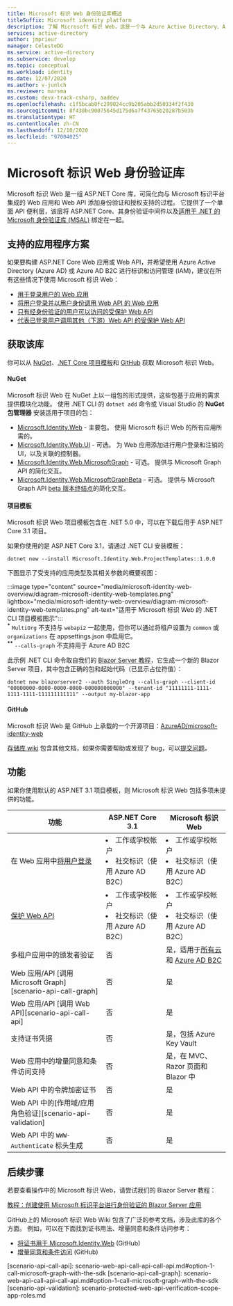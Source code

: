 ```yaml
---
title: Microsoft 标识 Web 身份验证库概述
titleSuffix: Microsoft identity platform
description: 了解 Microsoft 标识 Web，这是一个与 Azure Active Directory、Azure AD B2C 和 Microsoft Graph 以及其他 Web API 集成的适用于 ASP.NET Core 应用程序的身份验证和授权库。
services: active-directory
author: jmprieur
manager: CelesteDG
ms.service: active-directory
ms.subservice: develop
ms.topic: conceptual
ms.workload: identity
ms.date: 12/07/2020
ms.author: v-junlch
ms.reviewer: marsma
ms.custom: devx-track-csharp, aaddev
ms.openlocfilehash: c1f5bcab0fc299024cc9b205abb2d50334f2f430
ms.sourcegitcommit: 8f438bc90075645d175d6a7f43765b20287b503b
ms.translationtype: HT
ms.contentlocale: zh-CN
ms.lasthandoff: 12/10/2020
ms.locfileid: "97004025"
---
```

# <a name="microsoft-identity-web-authentication-library"></a>Microsoft 标识 Web 身份验证库

Microsoft 标识 Web 是一组 ASP.NET Core 库，可简化向与 Microsoft 标识平台集成的 Web 应用和 Web API 添加身份验证和授权支持的过程。 它提供了一个单面 API 便利层，该层将 ASP.NET Core、其身份验证中间件以及[适用于 .NET 的 Microsoft 身份验证库 (MSAL)](https://github.com/azuread/microsoft-authentication-library-for-dotnet) 绑定在一起。

## <a name="supported-application-scenarios"></a>支持的应用程序方案

如果要构建 ASP.NET Core Web 应用或 Web API，并希望使用 Azure Active Directory (Azure AD) 或 Azure AD B2C 进行标识和访问管理 (IAM)，建议在所有这些情况下使用 Microsoft 标识 Web：

- [用于登录用户的 Web 应用](scenario-web-app-sign-user-overview.md)
- [将用户登录并以用户身份调用 Web API 的 Web 应用](scenario-web-app-call-api-overview.md)
- [只有经身份验证的用户可以访问的受保护 Web API](scenario-protected-web-api-overview.md)
- [代表已登录用户调用其他（下游）Web API 的受保护 Web API](scenario-web-api-call-api-overview.md)

## <a name="get-the-library"></a>获取该库

你可以从 [NuGet](#nuget)、[.NET Core 项目模板](#project-templates)和 [GitHub](#github) 获取 Microsoft 标识 Web。

#### <a name="nuget"></a>NuGet

Microsoft 标识 Web 在 NuGet 上以一组包的形式提供，这些包基于应用的需求提供模块化功能。 使用 .NET CLI 的 `dotnet add` 命令或 Visual Studio 的 **NuGet 包管理器** 安装适用于项目的包：

- [Microsoft.Identity.Web](https://www.nuget.org/packages/Microsoft.Identity.Web) - 主要包。 使用 Microsoft 标识 Web 的所有应用所需的。
- [Microsoft.Identity.Web.UI](https://www.nuget.org/packages/Microsoft.Identity.Web.UI) - 可选。 为 Web 应用添加进行用户登录和注销的 UI，以及关联的控制器。
- [Microsoft.Identity.Web.MicrosoftGraph](https://www.nuget.org/packages/Microsoft.Identity.Web.MicrosoftGraph) - 可选。 提供与 Microsoft Graph API 的简化交互。
- [Microsoft.Identity.Web.MicrosoftGraphBeta](https://www.nuget.org/packages/Microsoft.Identity.Web.MicrosoftGraphBeta) - 可选。 提供与 Microsoft Graph API [beta 版本终结点](https://docs.microsoft.com/graph/api/overview?view=graph-rest-beta&preserve-view=true)的简化交互。

#### <a name="project-templates"></a>项目模板

Microsoft 标识 Web 项目模板包含在 .NET 5.0 中，可以在下载后用于 ASP.NET Core 3.1 项目。

如果你使用的是 ASP.NET Core 3.1，请通过 .NET CLI 安装模板：

```dotnetcli
dotnet new --install Microsoft.Identity.Web.ProjectTemplates::1.0.0
```

下图显示了受支持的应用类型及其相关参数的概要视图：

:::image type="content" source="media/microsoft-identity-web-overview/diagram-microsoft-identity-web-templates.png" lightbox="media/microsoft-identity-web-overview/diagram-microsoft-identity-web-templates.png" alt-text="适用于 Microsoft 标识 Web 的 .NET CLI 项目模板图示":::
<br /><sup><b>*</b></sup> `MultiOrg` 不支持与 `webapi2` 一起使用，但你可以通过将租户设置为 `common` 或 `organizations` 在 appsettings.json 中启用它。
<br /><sup><b>**</b></sup> `--calls-graph` 不支持用于 Azure AD B2C

此示例 .NET CLI 命令取自我们的 [Blazor Server 教程](tutorial-blazor-server.md)，它生成一个新的 Blazor Server 项目，其中包含正确的包和起始代码（已显示占位符值）：

```dotnetcli
dotnet new blazorserver2 --auth SingleOrg --calls-graph --client-id "00000000-0000-0000-0000-000000000000" --tenant-id "11111111-1111-1111-1111-111111111111" --output my-blazor-app
```

#### <a name="github"></a>GitHub

Microsoft 标识 Web 是 GitHub 上承载的一个开源项目：<a href="https://github.com/AzureAD/microsoft-identity-web" target="_blank">AzureAD/microsoft-identity-web<span class="docon docon-navigate-external x-hidden-focus"></span></a>

[存储库 wiki](https://github.com/AzureAD/microsoft-identity-web/wiki) 包含其他文档，如果你需要帮助或发现了 bug，可以[提交问题](https://github.com/AzureAD/microsoft-identity-web/issues)。

## <a name="features"></a>功能

如果你使用默认的 ASP.NET 3.1 项目模板，则 Microsoft 标识 Web 包括多项未提供的功能。

| 功能                                                                                  | ASP.NET Core 3.1                                                     | Microsoft 标识 Web                                                                                  |
|------------------------------------------------------------------------------------------|----------------------------------------------------------------------|---------------------------------------------------------------------------------------------------------|
| 在 Web 应用中[将用户登录](scenario-web-app-sign-user-app-configuration.md)             | <li>工作或学校帐户<li>社交标识（使用 Azure AD B2C） | <li>工作或学校帐户<li>社交标识（使用 Azure AD B2C）     |
| [保护 Web API](scenario-protected-web-api-app-configuration.md#microsoftidentityweb) | <li>工作或学校帐户<li>社交标识（使用 Azure AD B2C） | <li>工作或学校帐户<li>社交标识（使用 Azure AD B2C）     |
| 多租户应用中的颁发者验证                                                   | 否                                                                   | 是，适用于[所有云](authentication-national-cloud.md)和 [Azure AD B2C](../../active-directory-b2c/index.yml) |
| Web 应用/API [调用 Microsoft Graph][scenario-api-call-graph]                             | 否                                                                   | 是                                                                                                     |
| Web 应用/API [调用 Web API][scenario-api-call-api]                                       | 否                                                                   | 是                                                                                                     |
| 支持证书凭据                                                         | 否                                                                   | 是，包括 Azure Key Vault                                                                          |
| Web 应用中的增量同意和条件访问支持                           | 否                                                                   | 是，在 MVC、Razor 页面和 Blazor 中                                                                    |
| Web API 中的令牌加密证书                                                | 否                                                                   | 是                                                                                                     |
| Web API 中的[作用域/应用角色验证][scenario-api-validation]                        | 否                                                                   | 是                                                                                                     |
| Web API 中的 `WWW-Authenticate` 标头生成                                         | 否                                                                   | 是                                                                                                     |

## <a name="next-steps"></a>后续步骤

若要查看操作中的 Microsoft 标识 Web，请尝试我们的 Blazor Server 教程：

[教程：创建使用 Microsoft 标识平台进行身份验证的 Blazor Server 应用](tutorial-blazor-server.md)

GitHub上的 Microsoft 标识 Web Wiki 包含了广泛的参考文档，涉及此库的各个方面。 例如，可以在下面找到证书用法、增量同意和条件访问参考：

- <a href="https://github.com/AzureAD/microsoft-identity-web/wiki/Using-certificates" target="_blank">将证书用于 Microsoft.Identity.Web<span class="docon docon-navigate-external x-hidden-focus"></span></a> (GitHub)
- <a href="https://github.com/AzureAD/microsoft-identity-web/wiki/Managing-incremental-consent-and-conditional-access" target="_blank">增量同意和条件访问<span class="docon docon-navigate-external x-hidden-focus"></span></a> (GitHub)

<!-- LINKS -->
<!--  [miw-certs]: microsoft-identity-web-certificates.md  -->
<!--  [miw-certs-decrypt]: microsoft-identity-web-certificates.md#decryption-certificates  -->
<!--  [miw-inc-consent-ca-header]: microsoft-identity-web-consent-conditional-access.md#handling-incremental-consent-or-conditional-access-in-web-apis  -->
<!--  [miw-inc-consent-ca]: microsoft-identity-web-consent-conditional-access.md  -->
[scenario-api-call-api]: scenario-web-api-call-api-call-api.md#option-1-call-microsoft-graph-with-the-sdk [scenario-api-call-graph]: scenario-web-api-call-api-call-api.md#option-1-call-microsoft-graph-with-the-sdk [scenario-api-validation]: scenario-protected-web-api-verification-scope-app-roles.md

